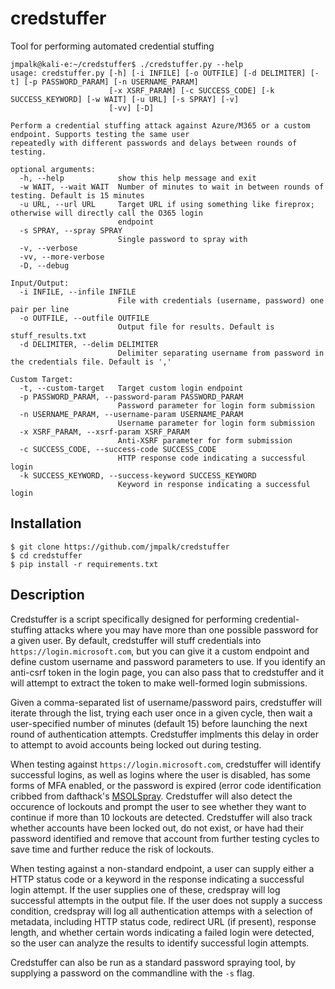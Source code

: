 # credstuffer
Tool for performing automated credential stuffing

```
jmpalk@kali-e:~/credstuffer$ ./credstuffer.py --help
usage: credstuffer.py [-h] [-i INFILE] [-o OUTFILE] [-d DELIMITER] [-t] [-p PASSWORD_PARAM] [-n USERNAME_PARAM]
                      [-x XSRF_PARAM] [-c SUCCESS_CODE] [-k SUCCESS_KEYWORD] [-w WAIT] [-u URL] [-s SPRAY] [-v]
                      [-vv] [-D]

Perform a credential stuffing attack against Azure/M365 or a custom endpoint. Supports testing the same user
repeatedly with different passwords and delays between rounds of testing.

optional arguments:
  -h, --help            show this help message and exit
  -w WAIT, --wait WAIT  Number of minutes to wait in between rounds of testing. Default is 15 minutes
  -u URL, --url URL     Target URL if using something like fireprox; otherwise will directly call the O365 login
                        endpoint
  -s SPRAY, --spray SPRAY
                        Single password to spray with
  -v, --verbose
  -vv, --more-verbose
  -D, --debug

Input/Output:
  -i INFILE, --infile INFILE
                        File with credentials (username, password) one pair per line
  -o OUTFILE, --outfile OUTFILE
                        Output file for results. Default is stuff_results.txt
  -d DELIMITER, --delim DELIMITER
                        Delimiter separating username from password in the credentials file. Default is ','

Custom Target:
  -t, --custom-target   Target custom login endpoint
  -p PASSWORD_PARAM, --password-param PASSWORD_PARAM
                        Password parameter for login form submission
  -n USERNAME_PARAM, --username-param USERNAME_PARAM
                        Username parameter for login form submission
  -x XSRF_PARAM, --xsrf-param XSRF_PARAM
                        Anti-XSRF parameter for form submission
  -c SUCCESS_CODE, --success-code SUCCESS_CODE
                        HTTP response code indicating a successful login
  -k SUCCESS_KEYWORD, --success-keyword SUCCESS_KEYWORD
                        Keyword in response indicating a successful login
```

## Installation
```
$ git clone https://github.com/jmpalk/credstuffer
$ cd credstuffer
$ pip install -r requirements.txt
```
## Description
Credstuffer is a script specifically designed for performing credential-
stuffing attacks where you may have more than one possible password for a given
user. By default, credstuffer will stuff credentials into 
`https://login.microsoft.com`, but you can give it a custom endpoint and define
custom username and password parameters to use. If you identify an anti-csrf 
token in the login page, you can also pass that to credstuffer and it will
attempt to extract the token to make well-formed login submissions.

Given a comma-separated list of username/password pairs, credstuffer will
iterate through the list, trying each user once in a given cycle, then 
wait a user-specified number of minutes (default 15) before launching the next
round of authentication attempts. Credstuffer implments this delay in order to
attempt to avoid accounts being locked out during testing. 

When testing against `https://login.microsoft.com`, credstuffer will identify
successful logins, as well as logins where the user is disabled, has some forms
of MFA enabled, or the password is expired (error code identification cribbed 
from dafthack's [MSOLSpray](https://github.com/dafthack/MSOLSpray). Credstuffer
will also detect the occurence of lockouts and prompt the user to see whether 
they want to continue if more than 10 lockouts are detected. Credstuffer will
also track whether accounts have been locked out, do not exist, or have had
their password identified and remove that account from further testing cycles
to save time and further reduce the risk of lockouts.

When testing against a non-standard endpoint, a user can supply either a 
HTTP status code or a keyword in the response indicating a successful login
attempt. If the user supplies one of these, credspray will log successful 
attempts in the output file. If the user does not supply a success condition,
credspray will log all authentication attemps with a selection of metadata,
including HTTP status code, redirect URL (if present), response length, and
whether certain words indicating a failed login were detected, so the user
can analyze the results to identify successful login attempts.

Credstuffer can also be run as a standard password spraying tool, by supplying
a password on the commandline with the `-s` flag.
